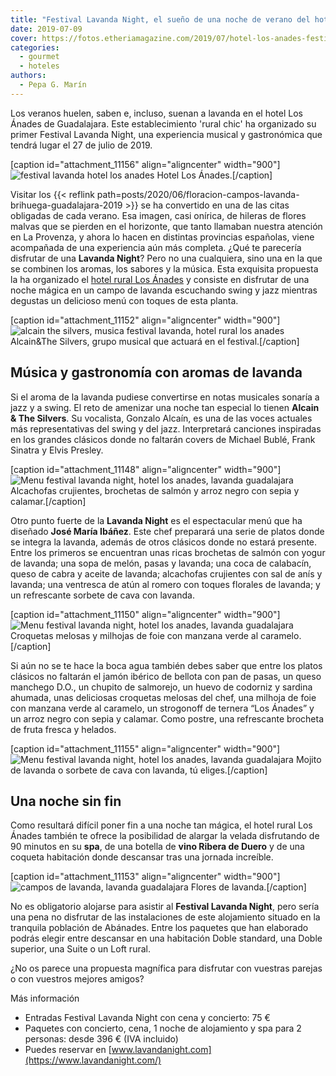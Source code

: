 ```yaml
---
title: "Festival Lavanda Night, el sueño de una noche de verano del hotel Los Ánades"
date: 2019-07-09
cover: https://fotos.etheriamagazine.com/2019/07/hotel-los-anades-festival-jazz-alcain-the-silvers.jpg
categories: 
  - gourmet
  - hoteles
authors: 
  - Pepa G. Marín
---
```


Los veranos huelen, saben e, incluso, suenan a lavanda en el hotel Los Ánades de 
Guadalajara. Este establecimiento 'rural chic' ha organizado su primer Festival Lavanda 
Night, una experiencia musical y gastronómica que tendrá lugar el 27 de julio de 2019. 

\[caption id="attachment\_11156" align="aligncenter" width="900"\]![festival lavanda hotel los anades](https://fotos.etheriamagazine.com/2019/07/hotel-los-anades-noche-festival-lavanda.jpg "Hotel Los Ánades.") Hotel Los Ánades.\[/caption\]

Visitar los {{< reflink path=posts/2020/06/floracion-campos-lavanda-brihuega-guadalajara-2019 >}} se ha convertido en una de las citas obligadas de cada verano. Esa imagen, casi onírica, de hileras de flores malvas que se pierden en el horizonte, que tanto llamaban nuestra atención en La Provenza, y ahora lo hacen en distintas provincias españolas, viene acompañada de una experiencia aún más completa. ¿Qué te parecería disfrutar de una **Lavanda Night**? Pero no una cualquiera, sino una en la que se combinen los aromas, los sabores y la música. Esta exquisita propuesta la ha organizado el [hotel rural Los Ánades](https://www.losanades.com/) y consiste en disfrutar de una noche mágica en un campo de lavanda escuchando swing y jazz mientras degustas un delicioso menú con toques de esta planta.

\[caption id="attachment\_11152" align="aligncenter" width="900"\]![alcain the silvers, musica festival lavanda, hotel rural los anades](https://fotos.etheriamagazine.com/2019/07/hotel-los-anades-festival-jazz-alcain-the-silvers.jpg "Alcain&amp;The Silvers, grupo musical que actuará en el festival.") Alcain&The Silvers, grupo musical que actuará en el festival.\[/caption\]

## Música y gastronomía con aromas de lavanda

Si el aroma de la lavanda pudiese convertirse en notas musicales sonaría a jazz y a swing. El reto de amenizar una noche tan especial lo tienen **Alcain & The Silvers**. Su vocalista, Gonzalo Alcaín, es una de las voces actuales más representativas del swing y del jazz. Interpretará canciones inspiradas en los grandes clásicos donde no faltarán covers de Michael Bublé, Frank Sinatra y Elvis Presley.

\[caption id="attachment\_11148" align="aligncenter" width="900"\]![Menu festival lavanda night, hotel los anades, lavanda guadalajara](https://fotos.etheriamagazine.com/2019/07/hotel-los-anades-alcachofas-salmon-arroz-negro.jpg "Alcachofas crujientes, brochetas de salmón y arroz negro con sepia y calamar.") Alcachofas crujientes, brochetas de salmón y arroz negro con sepia y calamar.\[/caption\]

Otro punto fuerte de la **Lavanda Night** es el espectacular menú que ha diseñado **José María Ibáñez**. Este chef preparará una serie de platos donde se integra la lavanda, además de otros clásicos donde no estará presente. Entre los primeros se encuentran unas ricas brochetas de salmón con yogur de lavanda; una sopa de melón, pasas y lavanda; una coca de calabacín, queso de cabra y aceite de lavanda; alcachofas crujientes con sal de anís y lavanda; una ventresca de atún al romero con toques florales de lavanda; y un refrescante sorbete de cava con lavanda.

\[caption id="attachment\_11150" align="aligncenter" width="900"\]![Menu festival lavanda night, hotel los anades, lavanda guadalajara](https://fotos.etheriamagazine.com/2019/07/Hotel-los-anades-festival-croquetas-milhojas.jpg "Croquetas melosas y milhojas de foie con manzana verde al caramelo.") Croquetas melosas y milhojas de foie con manzana verde al caramelo.\[/caption\]

Si aún no se te hace la boca agua también debes saber que entre los platos clásicos no faltarán el jamón ibérico de bellota con pan de pasas, un queso manchego D.O., un chupito de salmorejo, un huevo de codorniz y sardina ahumada, unas deliciosas croquetas melosas del chef, una milhoja de foie con manzana verde al caramelo, un strogonoff de ternera “Los Ánades” y un arroz negro con sepia y calamar. Como postre, una refrescante brocheta de fruta fresca y helados.

\[caption id="attachment\_11155" align="aligncenter" width="900"\]![Menu festival lavanda night, hotel los anades, lavanda guadalajara](https://fotos.etheriamagazine.com/2019/07/hotel-los-anades-mojito-sorbete-cava.jpg "Mojito de lavanda o sorbete de cava con lavanda, tú eliges.") Mojito de lavanda o sorbete de cava con lavanda, tú eliges.\[/caption\]

## Una noche sin fin

Como resultará difícil poner fin a una noche tan mágica, el hotel rural Los Ánades también te ofrece la posibilidad de alargar la velada disfrutando de 90 minutos en su **spa**, de una botella de **vino Ribera de Duero** y de una coqueta habitación donde descansar tras una jornada increíble.

\[caption id="attachment\_11153" align="aligncenter" width="900"\]![campos de lavanda, lavanda guadalajara](https://fotos.etheriamagazine.com/2019/07/hotel-los-anades-festival-lavanda-guadalajara.jpg "Flores de lavanda.") Flores de lavanda.\[/caption\]

No es obligatorio alojarse para asistir al **Festival Lavanda Night**, pero sería una pena no disfrutar de las instalaciones de este alojamiento situado en la tranquila población de Abánades. Entre los paquetes que han elaborado podrás elegir entre descansar en una habitación Doble standard, una Doble superior, una Suite o un Loft rural.

¿No os parece una propuesta magnífica para disfrutar con vuestras parejas o con vuestros mejores amigos?

Más información 

- Entradas Festival Lavanda Night con cena y concierto: 75 €
- Paquetes con concierto, cena, 1 noche de alojamiento y spa para 2 personas: desde 396 € (IVA incluido)
- Puedes reservar en [www.lavandanight.com](https://www.lavandanight.com/)

